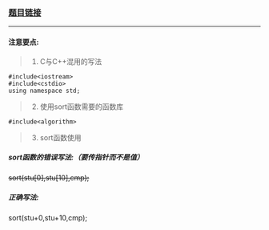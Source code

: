 <h3><a href='http://codeup.hustoj.com/problem.php?id=6110'>题目链接<a></h3>

---
#### 注意要点:
> 1. C与C++混用的写法

```
#include<iostream>
#include<cstdio>
using namespace std;
```

> 2. 使用sort函数需要的函数库

```
#include<algorithm>
```

> 3. sort函数使用

##### sort函数的错误写法:（要传指针而不是值）
<del> sort(stu[0],stu[10],cmp); </del>
##### 正确写法:
sort(stu+0,stu+10,cmp);
